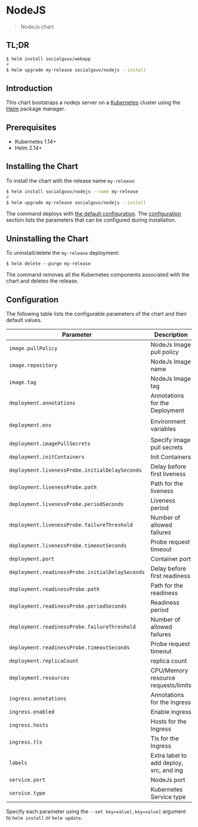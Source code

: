 # NodeJS

> NodeJs chart

## TL;DR

```sh
$ helm install socialgouv/webapp
#
$ helm upgrade my-release socialgouv/nodejs --install
```

## Introduction

This chart bootstraps a nodejs server on a [Kubernetes](http://kubernetes.io) cluster using the [Helm](https://helm.sh) package manager.

## Prerequisites

- Kubernetes 1.14+
- Helm 2.14+

## Installing the Chart

To install the chart with the release name `my-release`:

```sh
$ helm install socialgouv/nodejs --name my-release
#
$ helm upgrade my-release socialgouv/nodejs --install
```

The command deploys with [the default configuration](./values.yaml). The [configuration](#configuration) section lists the parameters that can be configured during installation.

## Uninstalling the Chart

To uninstall/delete the `my-release` deployment:

```console
$ helm delete --purge my-release
```

The command removes all the Kubernetes components associated with the chart and deletes the release.

## Configuration

The following table lists the configurable parameters of the chart and their default values.

| Parameter                                       | Description                             | Default                               |
| ----------------------------------------------- | --------------------------------------- | ------------------------------------- |
| `image.pullPolicy`                              | NodeJs Image pull policy                | `IfNotPresent`                        |
| `image.repository`                              | NodeJs Image name                       | `node`                                |
| `image.tag`                                     | NodeJs Image tag                        | `lts-alpine`                          |
| `deployment.annotations`                        | Annotations for the Deployment          | `{}`                                  |
| `deployment.env`                                | Environment variables                   | `[{PORT: 80, NODE_ENV: "production"}` |
| `deployment.imagePullSecrets`                   | Specify Image pull secrets              | `[]`                                  |
| `deployment.initContainers`                     | Init Containers                         | `[]`                                  |
| `deployment.livenessProbe.initialDelaySeconds`  | Delay before first liveness             | `5`                                   |
| `deployment.livenessProbe.path`                 | Path for the liveness                   | `/`                                   |
| `deployment.livenessProbe.periodSeconds`        | Liveness period                         | `10`                                  |
| `deployment.livenessProbe.failureThreshold`     | Number of allowed failures              | `10`                                  |
| `deployment.livenessProbe.timeoutSeconds`       | Probe request timeout                   | `10`                                  |
| `deployment.port`                               | Container port                          | `80`                                  |
| `deployment.readinessProbe.initialDelaySeconds` | Delay before first readiness            | `5`                                   |
| `deployment.readinessProbe.path`                | Path for the readiness                  | `/`                                   |
| `deployment.readinessProbe.periodSeconds`       | Readiness period                        | `10`                                  |
| `deployment.readinessProbe.failureThreshold`    | Number of allowed failures              | `10`                                  |
| `deployment.readinessProbe.timeoutSeconds`      | Probe request timeout                   | `10`                                  |
| `deployment.replicaCount`                       | replica count                           | `1`                                   |
| `deployment.resources`                          | CPU/Memory resource requests/limits     | Memory: `16-32Mi`, CPU: `5-50m`       |
| `ingress.annotations`                           | Annotations for the Ingress             | `{}`                                  |
| `ingress.enabled`                               | Enable ingress                          | `false`                               |
| `ingress.hosts`                                 | Hosts for the Ingress                   | `[]`                                  |
| `ingress.tls`                                   | Tls for the Ingress                     | `[]`                                  |
| `labels`                                        | Extra label to add deploy, src, and ing | `{}`                                  |
| `service.port`                                  | NodeJs port                             | `ClusterIP`                           |
| `service.type`                                  | Kubernetes Service type                 | `ClusterIP`                           |

Specify each parameter using the `--set key=value[,key=value]` argument to `helm install` or `helm update`.
